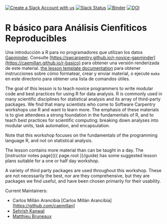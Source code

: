 [![Create a Slack Account with us](https://img.shields.io/badge/Create_Slack_Account-The_Carpentries-071159.svg)](https://slack-invite.carpentries.org/)
[![Slack Status](https://img.shields.io/badge/Slack_Channel-swc--r--gapminder-E01563.svg)](https://carpentries.slack.com/messages/C9Y0M3YKG)
[![Binder](https://mybinder.org/badge_logo.svg)](https://mybinder.org/v2/gh/swcarpentry/r-novice-gapminder/binder?urlpath=rstudio)
[![DOI](https://zenodo.org/badge/DOI/10.5281/zenodo.3265164.svg)](https://doi.org/10.5281/zenodo.3265164)

# R básico para Análisis Cienfiticos Reproducibles

Una introducción a R para no programadores que utilizan los datos [Gapminder][gapminder].
Consulte [https://swcarpentry.github.io/r-novice-gapminder](https://caemillan.github.io/r-basico) para obtener una versión renderizada de este material.
[the lesson template documentation][lesson-example]
para obtener instrucciones sobre cómo formatear, crear y enviar material,
o ejecute `make` en este directorio para obtener una lista de comandos útiles.

The goal of this lesson is to teach novice programmers to write modular code
and best practices for using R for data analysis. R is commonly used in many
scientific disciplines for statistical analysis and its array of third-party
packages. We find that many scientists who come to Software Carpentry workshops
use R and want to learn more. The emphasis of these materials is to give
attendees a strong foundation in the fundamentals of R, and to teach best
practices for scientific computing: breaking down analyses into modular units,
task automation, and encapsulation.

Note that this workshop focuses on the fundamentals of the programming
language R, and not on statistical analysis.

The lesson contains more material than can be taught in a day.  The [instructor notes page]({{ page.root }}/guide) has some suggested lesson plans suitable for a one or half day workshop.

A variety of third party packages are used throughout this workshop. These
are not necessarily the best, nor are they comprehensive, but they are
packages we find useful, and have been chosen primarily for their
usability.

Current Maintainers:

- Carlos Millán Arancibia [Carlos Millán Arancibia][https://github.com/caemillan]
- [Sehrish Kanwal](https://github.com/skanwal)
- [Matthieu Bruneaux](https://github.com/matthieu-bruneaux)

[gapminder]: https://www.gapminder.org/
[lesson-example]: https://carpentries.github.io/lesson-example
[zimmerman_naupaka]: https://carpentries.org/maintainers/#naupaka
[mawdsley_david]: https://carpentries.org/maintainers/#mawds
[oliver_jeffrey]: https://carpentries.org/maintainers/#jcoliver



